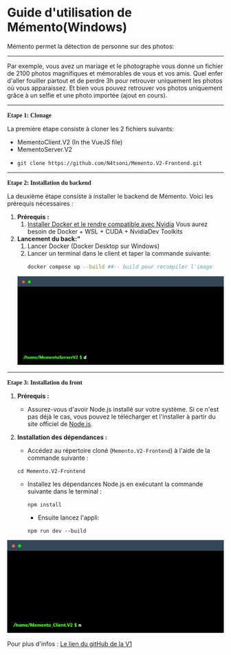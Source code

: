 # Guide d'utilisation de Mémento(Windows)

Mémento permet la détection de personne sur des photos:

<hr>

Par exemple, vous avez un mariage et le photographe vous donne un fichier de 2100 photos magnifiques et mémorables de vous et vos amis. Quel enfer d'aller fouiller partout et de perdre 3h pour retrouver uniquement les photos où vous apparaissez. Et bien vous pouvez retrouver vos photos uniquement grâce à un selfie et une photo importée (ajout en cours).

<hr>

<span style="font-family:cursive"><strong>Etape 1: Clonage</strong></span>

La première étape consiste à cloner les 2 fichiers suivants:

- MementoClient.V2 (In the VueJS file)
- MementoServer.V2
- 
    ```
    git clone https://github.com/N4tsoni/Memento.V2-Frontend.git
    ```

<hr>

<span style="font-family:cursive"><strong>Etape 2: Installation du backend</strong></span>

La deuxième étape consiste à installer le backend de Mémento. Voici les prérequis nécessaires :

1. **Prérequis :**
    1. [Installer Docker et le rendre compatible avec Nvidia](https://docs.docker.com/desktop/gpu/) Vous aurez besoin de Docker + WSL + CUDA + NvidiaDev Toolkits
2. **Lancement du back:"**
	1. Lancer Docker (Docker Desktop sur Windows)
	2. Lancer un terminal dans le client et taper la commande suivante: 
		```bash
		docker compose up --build ##-- build pour recompiler l'image
        ```
	![](https://github.com/N4tsoni/Memento.V2/blob/main/terminal_docker.gif)
<hr>
<span style="font-family:cursive"><strong>Etape 3: Installation du front</strong></span>

1. **Prérequis :**
    - Assurez-vous d'avoir Node.js installé sur votre système. Si ce n'est pas déjà le cas, vous pouvez le télécharger et l'installer à partir du site officiel de [Node.js](https://nodejs.org/).


3. **Installation des dépendances :**
    - Accédez au répertoire cloné (`Memento.V2-Frontend`) à l'aide de la commande suivante :
    ```
    cd Memento.V2-Frontend
    ```
    - Installez les dépendances Node.js en exécutant la commande suivante dans le terminal :
        ```
        npm install
        ```
		- Ensuite lancez l'appli:
	    ```
        npm run dev --build
        ```

![](https://github.com/N4tsoni/Memento.V2/blob/main/terminal_npm.gif)
	
Pour plus d'infos : [Le lien du gitHub de la V1](https://github.com/zyioump)
